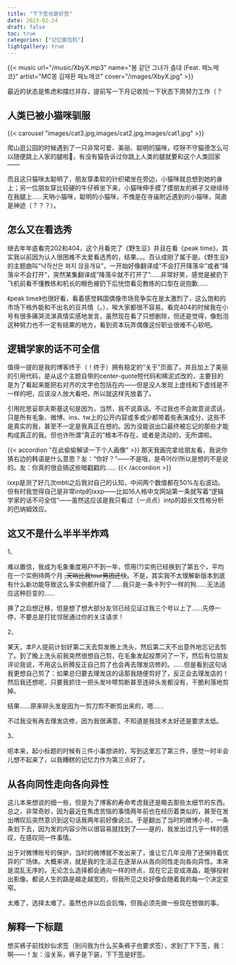 ```yaml
---
title: "下下签也是好签"
date: 2023-02-24
draft: false
toc: true
categories: ["记忆面包机"]
lightgallery: true
---
```


{{< music url="/music/XbyX.mp3" name="봄 같던 그녀가 춥대 (Feat. 페노메코)" artist="MC몽 김재환 페노메코"  cover="/images/XbyX.jpg" >}}

最近的状态是焦虑和摆烂并存，提前写一下月记收拾一下状态下周努力工作（？

<!--

resources:
- name: "featured-image"
  src: "featured-image.png"
-->

## 人类已被小猫咪驯服

{{< carousel "images/cat3.jpg,images/cat2.jpg,images/cat1.jpg" >}}

爬山逛公园的时候遇到了一只非常可爱、美丽、聪明的猫咪，哎呀不守猫德怎么可以随便跳上人家的腿啦🥺，有没有猫告诉过你跳上人类的腿就要和这个人类回家——

而且这只猫咪太聪明了，朋友穿柔软的针织裙坐在旁边，小猫咪就总想到她的身上；另一位朋友穿比较硬的牛仔裤坐下来，小猫咪伸手摸了摸朋友的裤子又继续待在我腿上……天呐小猫咪，聪明的小猫咪，不愧是在寺庙附近遇到的小猫咪，简直是神迹（？？？）。

## 怎么又在看选秀

继去年年底看完202和404，这个月看完了《野生豆》并且在看《peak time》，其实我以前因为认人很困难不太爱看选秀的，结果。。。百认成刚了属于是。《野生豆》的主题曲叫“낙하산은 펴지 않을개요”，一开始好像翻译成“不会打开降落伞”或者“降落伞不会打开”，突然某集翻译成“降落伞就不打开了”……非常好笑，感觉是被扔下飞机前看不懂教练和机长的眼色被扔下后恍惚看见教练的口型在说抱歉……

《peak time》也很好看，看着感觉韩国偶像市场竞争实在是太激烈了，这么饱和的市场下格外能和不出名的豆共情（。），唉大家都很不容易。看完404的时候我在小号有很多痛哭流涕真情实感地发言，虽然现在看了只想删除，但还是觉得，像剋泡这种努力也不一定有结果的地方，看到资本玩弄偶像这份职业很难不心软吧。

## 逻辑学家的话不可全信

值得一提的是我的博客终于（！终于）拥有稳定的“关于”页面了。并且加上了美丽的引用代码，是从这个主题自带的center-quote短代码和稀泥式改的，主要目的是为了看起来能把右对齐的文字也包括在内——但是没人发现上虚线和下虚线是不一样的吧，应该没人放大看吧，所以就这样先放着了。

引用陀思妥耶夫斯基这句是因为，当然，我不说真话。不过我也不会故意说谎话，只是所有毛象、微博、ins、tw上的公开内容或多或少都带着些表演成分，这些不是真实的我，甚至不一定是我真正在想的。因为没能说出口最终被忘记的那些才能构成真正的我。但也许所谓“真正的”根本不存在，或者是流动的，无所谓啦。

{{< accordion "在此偷偷解读一下个人画像" >}}
那天我画完拿给朋友看，我说你猜右边的韩语是什么意思？友：“你好？”——不是哦，是죽어라!所以是想的不是说的。友：你真的很会搞这些暗戳戳的……
{{< /accordion >}}

ixxp是测了好几次mbti之后我对自己的认知，中间两个数值都在50%左右波动。但有时我觉得自己是非常intp的ixxp——比如16人格中文网站第一条就写着“逻辑学家的话不可全信”——虽然这应该是我只看过（一点点）intp的超长文性格分析的巴纳姆效应。

## 这又不是什么半半半炸鸡

1、

难以置信，我成为毛象重度用户不到一年，惯用(?)实例已经换到了第五个，平均在一个实例待两个月 ~~,天呐比我tour男团还快~~。不是，其实我不太理解新版本到底有什么新功能导致这么多实例都升级了……我只是一条卡列宁一样的狗……无法适应这种巨变的……

换了之后想迁移，但是想了想大部分友邻已经见证过我三个号以上了……先停一停，不要总是打扰邻居通过你的关注请求！

2、

某天，本P人提前计划好第二天去剪发晚上洗头，然后第二天不出意外地忘记去剪了。到了晚上洗头前我突然很想自己剪，在毛象发起投票问了一下，然后有位朋友评论我说，不用这么折腾反正自己剪了也会再去理发店修的。……但是看到这句话我更想自己剪了：如果总归要去理发店的话那我随便剪好了，反正会去理发店的！然后我还想呢，只要我抓住一把头发咔嚓剪断甚至连碎头发都没有，干脆利落地剪掉。

结果……原来碎头发是因为一剪刀剪不断剪出来的，嗯……

不过我没有再去理发店修，因为我很满意，不知道是我技术太好还是要求太低。

3、

呃本来，起小标题的时候有三件小事想讲的，写到这里忘了第三件，感觉一时半会儿想不起来了，以我糟糕的记忆力作为第三点好了。

## 从各向同性走向各向异性

这儿本来想说的细一些，但是为了博客的寿命考虑我还是略去那些太细节的东西。总之，非常奇妙，因为最近在焦虑苦恼的事情两年前也在经历着类似的，甚至在发出喟叹后突然意识到这句话我两年前好像说过。于是翻出了当时的微博小号，一条条划下去，因为发的内容少所以很容易就找到了——是的，我发出过几乎一样的感叹，在感叹同一件事情。

出于对微博账号的保护，当时的微博就不发出来了，谁让它几年没用了还保持着优异的广场体。大概来讲，就是我的生活正在逐渐从从各向同性走向各向异性。本来是混乱无序的，无论怎么选择都会通向一样的终点，现在它正变成液晶，能够投射出影像。都说人生的路是越走越宽的，但我所见之处好像会随着我的每一个决定变窄。

太难了，选择太难了。虽然也许以后会后悔，但我必须先做一些现在想做的事。

## 解释一下标题

想买裤子前找妙仙求签（别问我为什么买条裤子也要求签），求到了下下签，我：啊——！友：没关系，裤子是下装，下下签是好签。